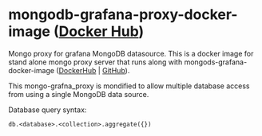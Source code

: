 # mongodb-grafana-proxy-docker-image ([Docker Hub](https://hub.docker.com/repository/docker/cnjohnniekwok/mongo-grafana_proxy))
Mongo proxy for grafana MongoDB datasource. This is a docker image for stand alone mongo proxy server that runs along with mongods-grafana-docker-image ([DockerHub](https://hub.docker.com/repository/docker/cnjohnniekwok/grafana-mongods) | [GitHub](https://github.com/cnjohnniekwok/mongodb-grafana-docker-image)).

This mongo-grafna_proxy is mondified to allow multiple database access from using a single MongoDB data source.


Database query syntax:
```
db.<database>.<collection>.aggregate({})
```
